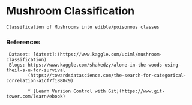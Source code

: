 # Mushroom Classification

    Classification of Mushrooms into edible/poisonous classes
    
 ### References
     Dataset: [datset]:(https://www.kaggle.com/uciml/mushroom-classification)
     Blogs: https://www.kaggle.com/shakedzy/alone-in-the-woods-using-theil-s-u-for-survival
            (https://towardsdatascience.com/the-search-for-categorical-correlation-a1cf7f1888c9)
            
            * [Learn Version Control with Git](https://www.git-tower.com/learn/ebook)
            
            

            
